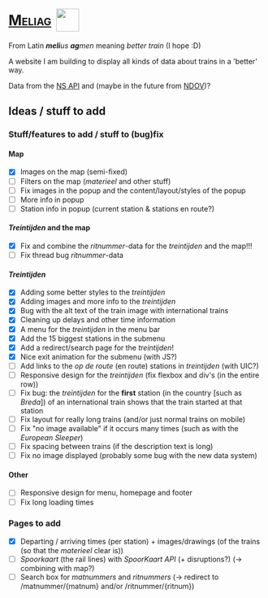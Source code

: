 # <div style="display:flex;flex-direction:row;gap:10px;align-items:center"><span style="font-variant: small-caps;">[Meliag](https://www.gijs6.nl/meliag)</span> <img src="https://www.gijs6.nl/static/meliag/Loogootje.svg" width=45></div>

From Latin _**meli**us **ag**men_ meaning _better train_ (I hope :D)

A website I am building to display all kinds of data about trains in a 'better' way.

Data from the [NS API](https://apiportal.ns.nl/) and (maybe in the future from [NDOV](https://ndovloket.nl/))?

## Ideas / stuff to add

### Stuff/features to add / stuff to (bug)fix

#### Map

- [x] Images on the map (semi-fixed)
- [ ] Filters on the map (_materieel_ and other stuff)
- [ ] Fix images in the popup and the content/layout/styles of the popup
- [ ] More info in popup
- [ ] Station info in popup (current station & stations en route?)

#### _Treintijden_ **and** the map

- [x] Fix and combine the _ritnummer_-data for the _treintijden_ and the map!!!
- [ ] Fix thread bug _ritnummer_-data

#### _Treintijden_

- [x] Adding some better styles to the _treintijden_
- [x] Adding images and more info to the _treintijden_
- [x] Bug with the alt text of the train image with international trains
- [x] Cleaning up delays and other time information
- [x] A menu for the _treintijden_ in the menu bar
- [x] Add the 15 biggest stations in the submenu
- [x] Add a redirect/search page for the _treintijden_!
- [x] Nice exit animation for the submenu (with JS?)
- [ ] Add links to the _op de route_ (en route) stations in _treintijden_ (with UIC?)
- [ ] Responsive design for the _treintijden_ (fix flexbox and div's (in the entire row))
- [ ] Fix bug: the _treintijden_ for the **first** station (in the country [such as _Breda_]) of an international train
  shows that the train started at that station
- [ ] Fix layout for really long trains (and/or just normal trains on mobile)
- [ ] Fix "no image available" if it occurs many times (such as with the _European Sleeper_)
- [ ] Fix spacing between trains (if the description text is long)
- [ ] Fix no image displayed (probably some bug with the new data system)

#### Other

- [ ] Responsive design for menu, homepage and footer
- [ ] Fix long loading times

### Pages to add

- [x] Departing / arriving times (per station) + images/drawings (of the trains (so that the _materieel_ clear is))
- [ ] _Spoorkaart_ (the rail lines) with _SpoorKaart API_ (+ disruptions?) (-> combining with map?)
- [ ] Search box for _matnummers_ and _ritnummers_ (-> redirect to /matnummer/{matnum} and/or /ritnummer/{ritnum})